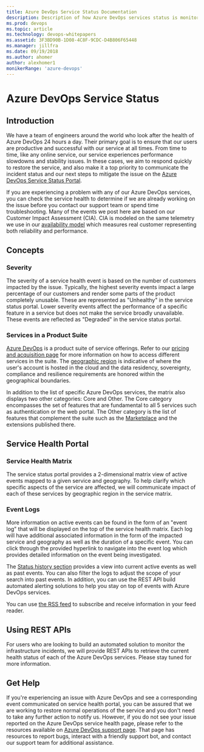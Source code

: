 ```yaml
---
title: Azure DevOps Service Status Documentation
description: Description of how Azure DevOps services status is monitored and available to users
ms.prod: devops
ms.topic: article
ms.technology: devops-whitepapers
ms.assetid: 3F3BD90B-1D08-4C8F-9CDC-D4B806F65448
ms.manager: jillfra
ms.date: 09/19/2018
ms.author: ahomer
author: alexhomer1
monikerRange: 'azure-devops'
---
```


# Azure DevOps Service Status

## Introduction

We have a team of engineers around the world who look after the 
health of Azure DevOps 24 hours a day. Their primary goal is to ensure 
that our users are productive and successful with our service at all times. 
From time to time, like any online service, our service experiences performance 
slowdowns and stability issues. In these cases, we aim to respond quickly to 
restore the service, and also make it a top priority to communicate the incident 
status and our next steps to mitigate the issue on the
[Azure DevOps Service Status Portal](https://status.dev.azure.com).

If you are experiencing a problem with any of our Azure DevOps services, you can check the 
service health to determine if we are already working on the issue before you contact our 
support team or spend time troubleshooting. Many of the events we post here are based on our 
Customer Impact Assessment (CIA). CIA is modeled on the same telemetry we use in our 
[availability model](https://blogs.msdn.microsoft.com/bharry/2013/10/14/how-do-you-measure-quality-of-a-service/) 
which measures real customer representing both reliability and performance.

## Concepts 

### Severity

The severity of a service health event is based on the number of customers impacted by the issue. 
Typically, the highest severity events impact a large percentage of our customers and render some parts 
of the product completely unusable. These are represented as "Unhealthy" in the service status portal. 
Lower severity events affect the performance of a specific feature in a service but does not make the 
service broadly unavailable. These events are reflected as "Degraded" in the service status portal.

### Services in a Product Suite

[Azure DevOps](https://azure.microsoft.com/services/devops/) is a product suite of service offerings.
Refer to our [pricing and acquisition page](https://azure.microsoft.com/pricing/details/devops/azure-devops-services/)
for more information on how to access different services in the suite.
The [geographic region](https://azure.microsoft.com/en-us/global-infrastructure/geographies/) is indicative of where the
user's account is hosted in the cloud and the data residency, sovereignty, compliance
and resilience requirements are honored within the geographical boundaries.

In addition to the list of specific Azure DevOps services, the matrix also displays two other 
categories: Core and Other. The Core category encompasses the set of features that are fundamental to 
all 5 services such as authentication or the web portal. The Other category is the 
list of features that complement the suite such as the [Marketplace](https://marketplace.visualstudio.com/) 
and the extensions published there.  

## Service Health Portal 

### Service Health Matrix

The service status portal provides a 2-dimensional matrix view of active events mapped to a 
given service and geography. To help clarify which specific aspects of the service are affected, 
we will communicate impact of each of these services by geographic region in the service matrix.


### Event Logs

More information on active events can be found in the form of an "event log" that will be displayed on the top 
of the service health matrix. Each log will have additional associated information in the form of the impacted service 
and geography as well as the duration of a specific event. You can click through the provided hyperlink to navigate into 
the event log which provides detailed information on the event being investigated.

The [Status history section](https://status.dev.azure.com/_history) provides a view into current active 
events as well as past events. You can also filter the logs to adjust the scope of your search into past events. 
In addition, you can use the REST API build automated alerting solutions to help you stay on top of events with Azure 
DevOps services.

You can use [the RSS feed](https://status.dev.azure.com/_rss) to subscribe and receive information in your feed reader. 

## Using REST APIs

For users who are looking to build an automated solution to monitor the infrastructure incidents, 
we will provide REST APIs to retrieve the current health status of each of the Azure DevOps services. 
Please stay tuned for more information. 

## Get Help

If you're experiencing an issue with Azure DevOps and see a corresponding event communicated on service health portal, 
you can be assured that we are working to restore normal operations of the service and you don't need to take any further 
action to notify us. However, if you do not see your issue reported on the Azure DevOps service health page, please refer 
to the resources available on  [Azure DevOps support page](https://azure.microsoft.com/support/devops/). That page has 
resources to report bugs, interact with a friendly support bot, and contact our support team for additional assistance.
   
